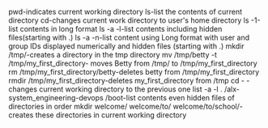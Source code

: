 pwd-indicates current working directory
ls-list the contents of current directory
cd-changes current work directory to user's home directory
ls -1-list contents in long format
ls -a -l-list contents including hidden files(starting with .)
ls -a -n-list content using Long format with user and group IDs displayed numerically and hidden files (starting with .)
mkdir /tmp/-creates a directory in the tmp directory
mv /tmp/betty -t /tmp/my_first_directory- moves Betty from /tmp/ to /tmp/my_first_directory
rm /tmp/my_first_directory/betty-deletes betty from /tmp/my_first_directory
rmdir /tmp/my_first_directory-deletes my_first_directory from /tmp
cd - -changes current working directory to the previous one
list -a -l . /alx-system_engineering-devops /boot-list contents even hidden files of directories in order
mkdir welcome/ welcome/to/ welcome/to/school/-creates these directories in current working directory
